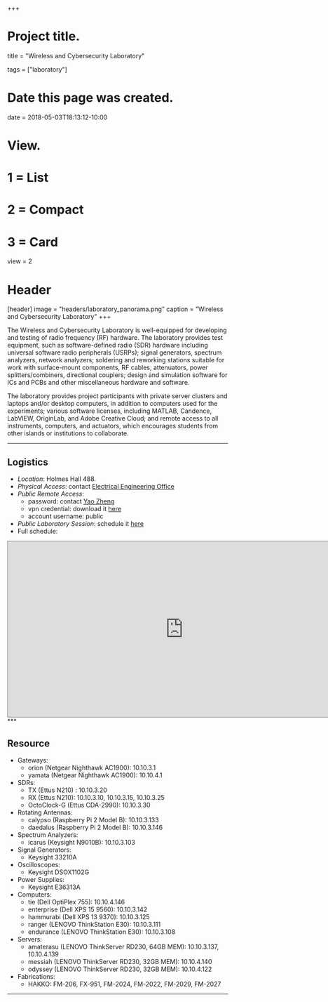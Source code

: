 +++
# Project title.
title = "Wireless and Cybersecurity Laboratory"

tags = ["laboratory"]

# Date this page was created.
date = 2018-05-03T18:13:12-10:00

# View.
#   1 = List
#   2 = Compact
#   3 = Card
view = 2

# Header
[header]
  image = "headers/laboratory_panorama.png"
  caption = "Wireless and Cybersecurity Laboratory"
+++

The Wireless and Cybersecurity Laboratory is well-equipped for developing and testing of radio frequency (RF) hardware. The laboratory provides test equipment, such as software-defined radio (SDR) hardware including universal software radio peripherals (USRPs); signal generators, spectrum analyzers, network analyzers; soldering and reworking stations suitable for work with surface-mount components, RF cables, attenuators, power splitters/combiners, directional couplers; design and simulation software for ICs and PCBs and other miscellaneous hardware and software. 

The laboratory provides project participants with private server clusters and laptops and/or desktop computers, in addition to computers used for the experiments; various software licenses, including MATLAB, Candence, LabVIEW, OriginLab, and Adobe Creative Cloud; and remote access to all instruments, computers, and actuators, which encourages students from other islands or institutions to collaborate.

***

## Logistics
- *Location*: Holmes Hall 488.
- *Physical Access*: contact [Electrical Engineering
  Office](mailto:eeoffice@hawaii.edu)
- *Public Remote Access*: 
  - password: contact [Yao Zheng](mailto:yaozheng@hawaii.edu)
  - vpn credential: download it [here](https://gustybear-facility.s3-us-west-2.amazonaws.com/public.zip)
  - account username: public
- <a name="schedule">*Public Laboratory Session*: schedule it [here](https://calendly.com/yaozheng/pub_lab_sessions)</a>
- Full schedule:  
<iframe src="https://calendar.google.com/calendar/embed?height=400&amp;wkst=1&amp;bgcolor=%23ffffff&amp;ctz=Pacific%2FHonolulu&amp;src=aGF3YWlpLmVkdV82b210cm9kN3ZpMGw1b2tmcmppY2lodDZhY0Bncm91cC5jYWxlbmRhci5nb29nbGUuY29t&amp;color=%23515151&amp;title=Public%20Laboratory%20Hours&amp;mode=WEEK" style="border:solid 1px #777" width="800" height="400" frameborder="0" scrolling="no"></iframe>
***

## Resource
- Gateways:
  - orion (Netgear Nighthawk AC1900): 10.10.3.1
  - yamata (Netgear Nighthawk AC1900): 10.10.4.1
- SDRs:
  - TX (Ettus N210) : 10.10.3.20
  - RX (Ettus N210): 10.10.3.10, 10.10.3.15, 10.10.3.25
  - OctoClock-G (Ettus CDA-2990): 10.10.3.30
- Rotating Antennas: 
  - calypso (Raspberry Pi 2 Model B): 10.10.3.133
  - daedalus (Raspberry Pi 2 Model B): 10.10.3.146
- Spectrum Analyzers: 
  - icarus (Keysight N9010B): 10.10.3.103
- Signal Generators:
  - Keysight 33210A
- Oscilloscopes:
  - Keysight DSOX1102G
- Power Supplies:
  - Keysight E36313A
- Computers:
  - tie (Dell OptiPlex 755): 10.10.4.146
  - enterprise (Dell XPS 15 9560): 10.10.3.142
  - hammurabi (Dell XPS 13 9370): 10.10.3.125
  - ranger (LENOVO ThinkStation E30): 10.10.3.111
  - endurance (LENOVO ThinkStation E30): 10.10.3.108
- Servers:
  - amaterasu (LENOVO ThinkServer RD230, 64GB MEM): 10.10.3.137, 10.10.4.139
  - messiah (LENOVO ThinkServer RD230, 32GB MEM): 10.10.4.140
  - odyssey (LENOVO ThinkServer RD230, 32GB MEM): 10.10.4.122
- Fabrications:
  - HAKKO: FM-206, FX-951, FM-2024, FM-2022, FM-2029, FM-2027

***
